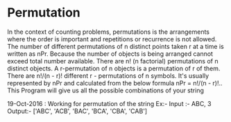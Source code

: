 # Permutation
In the context of counting problems, permutations is the arrangements where the order is important and repetitions or recurrence is not allowed. The number of different permutations of n distinct points taken r at a time is written as nPr. Because the number of objects is being arranged cannot exceed total number available. There are n! (n factorial) permutations of n distinct objects. A r-permutation of n objects is a permutation of r of them. There are n!/(n - r)! different r - permutations of n symbols. It's usually represented by nPr and calculated from the below formula nPr = n!/(n - r)!.. This Program will give us all the possible combinations of your string


19-Oct-2016 : Working for permutation of the string 
              Ex:- Input :- ABC, 3
              Output:- ['ABC', 'ACB', 'BAC', 'BCA', 'CBA', 'CAB']
 

